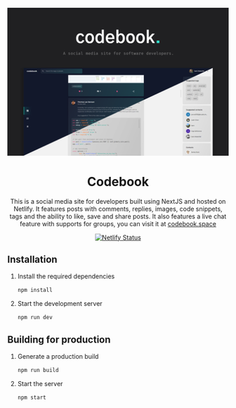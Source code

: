 ![icon](images/banner.png)

<h1 align="center">
  Codebook
</h1>
<p align="center">
 This is a social media site for developers built using NextJS and hosted on Netlify. It features posts with comments, replies, images, code snippets, tags and the ability to like, save and share posts. It also features a live chat feature with supports for groups, you can visit it at <a href="https://codebook.space" target="_blank">codebook.space</a>
</p>

<p align="center">
  <a href="https://app.netlify.com/sites/codebookweb/deploys" target="_blank">
    <img src="https://api.netlify.com/api/v1/badges/f08eeada-364d-4efa-bbc2-061b8513d596/deploy-status" alt="Netlify Status" />
  </a>
</p>

## Installation

1. Install the required dependencies

   ```sh
   npm install
   ```

2. Start the development server

   ```sh
   npm run dev
   ```

## Building for production

1. Generate a production build

   ```sh
   npm run build
   ```

2. Start the server

   ```sh
   npm start
   ```
